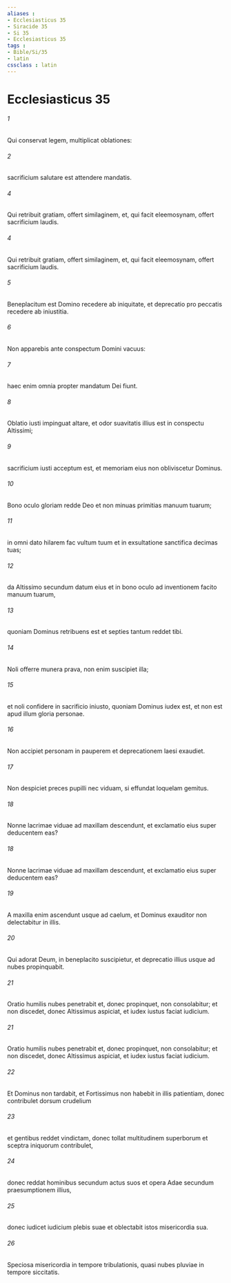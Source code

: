 ```yaml
---
aliases : 
- Ecclesiasticus 35
- Siracide 35
- Si 35
- Ecclesiasticus 35
tags : 
- Bible/Si/35
- latin
cssclass : latin
---
```


# Ecclesiasticus 35

###### 1
Qui conservat legem, multiplicat oblationes:
###### 2
sacrificium salutare est attendere mandatis. 
###### 4
Qui retribuit gratiam, offert similaginem, et, qui facit eleemosynam, offert sacrificium laudis.
###### 4
Qui retribuit gratiam, offert similaginem, et, qui facit eleemosynam, offert sacrificium laudis.
###### 5
Beneplacitum est Domino recedere ab iniquitate, et deprecatio pro peccatis recedere ab iniustitia.
###### 6
Non apparebis ante conspectum Domini vacuus:
###### 7
haec enim omnia propter mandatum Dei fiunt.
###### 8
Oblatio iusti impinguat altare, et odor suavitatis illius est in conspectu Altissimi;
###### 9
sacrificium iusti acceptum est, et memoriam eius non obliviscetur Dominus.
###### 10
Bono oculo gloriam redde Deo et non minuas primitias manuum tuarum;
###### 11
in omni dato hilarem fac vultum tuum et in exsultatione sanctifica decimas tuas;
###### 12
da Altissimo secundum datum eius et in bono oculo ad inventionem facito manuum tuarum,
###### 13
quoniam Dominus retribuens est et septies tantum reddet tibi.
###### 14
Noli offerre munera prava, non enim suscipiet illa;
###### 15
et noli confidere in sacrificio iniusto, quoniam Dominus iudex est, et non est apud illum gloria personae.
###### 16
Non accipiet personam in pauperem et deprecationem laesi exaudiet.
###### 17
Non despiciet preces pupilli nec viduam, si effundat loquelam gemitus.
###### 18
Nonne lacrimae viduae ad maxillam descendunt, et exclamatio eius super deducentem eas?
###### 18
Nonne lacrimae viduae ad maxillam descendunt, et exclamatio eius super deducentem eas?
###### 19
A maxilla enim ascendunt usque ad caelum, et Dominus exauditor non delectabitur in illis.
###### 20
Qui adorat Deum, in beneplacito suscipietur, et deprecatio illius usque ad nubes propinquabit.
###### 21
Oratio humilis nubes penetrabit et, donec propinquet, non consolabitur; et non discedet, donec Altissimus aspiciat, et iudex iustus faciat iudicium.
###### 21
Oratio humilis nubes penetrabit et, donec propinquet, non consolabitur; et non discedet, donec Altissimus aspiciat, et iudex iustus faciat iudicium.
###### 22
Et Dominus non tardabit, et Fortissimus non habebit in illis patientiam, donec contribulet dorsum crudelium
###### 23
et gentibus reddet vindictam, donec tollat multitudinem superborum et sceptra iniquorum contribulet,
###### 24
donec reddat hominibus secundum actus suos et opera Adae secundum praesumptionem illius,
###### 25
donec iudicet iudicium plebis suae et oblectabit istos misericordia sua.
###### 26
Speciosa misericordia in tempore tribulationis, quasi nubes pluviae in tempore siccitatis.
